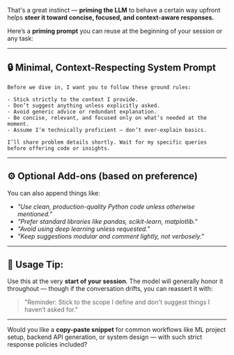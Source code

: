 That's a great instinct — **priming the LLM** to behave a certain way upfront helps **steer it toward concise, focused, and context-aware responses.**

Here’s a **priming prompt** you can reuse at the beginning of your session or any task:

---

## 🔒 Minimal, Context-Respecting System Prompt

```
Before we dive in, I want you to follow these ground rules:

- Stick strictly to the context I provide.  
- Don’t suggest anything unless explicitly asked.  
- Avoid generic advice or redundant explanation.  
- Be concise, relevant, and focused only on what’s needed at the moment.  
- Assume I’m technically proficient — don’t over-explain basics.

I’ll share problem details shortly. Wait for my specific queries before offering code or insights.
```

---

## ⚙️ Optional Add-ons (based on preference)

You can also append things like:

* *"Use clean, production-quality Python code unless otherwise mentioned."*
* *"Prefer standard libraries like pandas, scikit-learn, matplotlib."*
* *"Avoid using deep learning unless requested."*
* *"Keep suggestions modular and comment lightly, not verbosely."*

---

## 🧠 Usage Tip:

Use this at the very **start of your session**. The model will generally honor it throughout — though if the conversation drifts, you can reassert it with:

> "Reminder: Stick to the scope I define and don't suggest things I haven’t asked for."

---

Would you like a **copy-paste snippet** for common workflows like ML project setup, backend API generation, or system design — with such strict response policies included?
